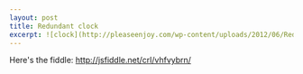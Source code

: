 ```yaml
---
layout: post
title: Redundant clock
excerpt: ![clock](http://pleaseenjoy.com/wp-content/uploads/2012/06/Redundant-Clock2.jpg)
---
```


Here's the fiddle: http://jsfiddle.net/crl/vhfvybrn/
